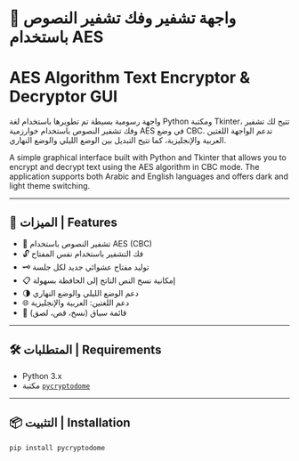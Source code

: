 # 🔐 واجهة تشفير وفك تشفير النصوص باستخدام AES  
# AES Algorithm Text Encryptor & Decryptor GUI

واجهة رسومية بسيطة تم تطويرها باستخدام لغة Python ومكتبة Tkinter، تتيح لك تشفير وفك تشفير النصوص باستخدام خوارزمية AES في وضع CBC. تدعم الواجهة اللغتين العربية والإنجليزية، كما تتيح التبديل بين الوضع الليلي والوضع النهاري.

A simple graphical interface built with Python and Tkinter that allows you to encrypt and decrypt text using the AES algorithm in CBC mode. The application supports both Arabic and English languages and offers dark and light theme switching.

---

## 🧰 الميزات | Features

- 🔐 تشفير النصوص باستخدام AES (CBC)
- 🔓 فك التشفير باستخدام نفس المفتاح
- 🗝️ توليد مفتاح عشوائي جديد لكل جلسة
- 📋 إمكانية نسخ النص الناتج إلى الحافظة بسهولة
- 🌗 دعم الوضع الليلي والوضع النهاري
- 🌐 دعم اللغتين: العربية والإنجليزية
- 📜 قائمة سياق (نسخ، قص، لصق)

---

## 🛠️ المتطلبات | Requirements

- Python 3.x
- مكتبة [`pycryptodome`](https://pypi.org/project/pycryptodome/)

---

## 📦 التثبيت | Installation

```bash
pip install pycryptodome
